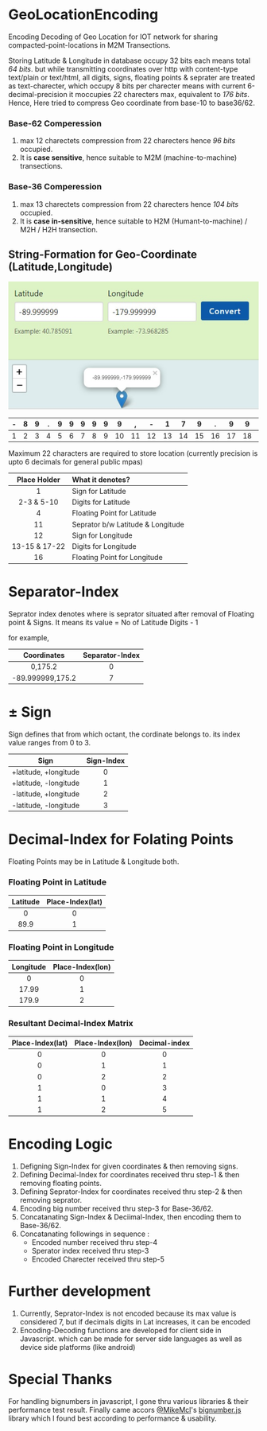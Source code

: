 # GeoLocationEncoding
Encoding Decoding of Geo Location for IOT network for sharing compacted-point-locations in M2M Transections.

Storing Latitude & Longitude in database occupy 32 bits each means total *64 bits*. but while transmitting coordinates over http with content-type text/plain or text/html, all digits, signs, floating points & seprater are treated as text-charecter, which occupy 8 bits per charecter means with current 6-decimal-precision it moccupies 22 charecters max, equivalent to *176 bits*.
Hence, Here tried to compress Geo coordinate from base-10 to base36/62.

### Base-62 Comperession
1. max 12 charectets compression from 22 charecters hence *96 bits* occupied.
2. It is **case sensitive**, hence suitable to M2M (machine-to-machine) transections.

### Base-36 Comperession
1. max 13 charectets compression from 22 charecters hence *104 bits* occupied.
2. It is **case in-sensitive**, hence suitable to H2M (Humant-to-machine) / M2H / H2H transection.

## String-Formation for Geo-Coordinate (Latitude,Longitude)

![Geo Location](https://github.com/apanasara/GeoLocationEncoding/blob/master/example.jpg)

|-|8|9|.|9|9|9|9|9|9|,|-|1|7|9|.|9|9|9|9|9|9|
|:---:|:---:|:---:|:---:|:---:|:---:|:---:|:---:|:---:|:---:|:---:|:---:|:---:|:---:|:---:|:---:|:---:|:---:|:---:|:---:|:---:|:---:|
|1|2|3|4|5|6|7|8|9|10|11|12|13|14|15|16|17|18|19|20|21|22|

Maximum 22 characters are required to store location (currently precision is upto 6 decimals for general public mpas)

|Place Holder|What it denotes?|
|:---:|:---|
|1|Sign for Latitude|
|2-3 & 5-10|Digits for Latitude|
|4 |Floating Point for Latitude|
|11|Seprator b/w Latitude & Longitude|
|12|Sign for Longitude|
|13-15 & 17-22|Digits for Longitude|
|16|Floating Point for Longitude|

# Separator-Index
Seprator index denotes where is seprator situated after removal of Floating point & Signs.
It means its value = No of Latitude  Digits - 1

for example,

|	Coordinates	|	Separator-Index	|
|	:---:	|	:---:	|
|	0,175.2	|	0	|
|	-89.999999,175.2	|	7	|

# ± Sign 
Sign defines that from which octant, the cordinate belongs to.
its index value ranges from 0 to 3.

|	Sign	|	Sign-Index	|
|	:---:	|	:---:	|
|	+latitude, +longitude	|	0	|
|	+latitude, -longitude	|	1	|
|	-latitude, +longitude	|	2	|
|	-latitude, -longitude	|	3	|

# Decimal-Index for Folating Points
Floating Points may be in Latitude & Longitude both.

### Floating Point in Latitude

|Latitude|Place-Index(lat)|
|:---:|:---:|
|0|0|
|89.9|1|

### Floating Point in Longitude

|Longitude|Place-Index(lon)|
|:---:|:---:|
|0|0|
|17.99|1|
|179.9|2|

### Resultant Decimal-Index Matrix

|Place-Index(lat)|Place-Index(lon)|Decimal-index|
|:---:|:---:|:---:|
|0|0|0|
|0|1|1|
|0|2|2|
|1|0|3|
|1|1|4|
|1|2|5|

# Encoding Logic

1. Defigning Sign-Index for given coordinates & then removing signs.
2. Defining Decimal-Index for coordinates received thru step-1 & then removing floating points.
3. Defining Seprator-Index for coordinates received thru step-2 & then removing seprator.
4. Encoding big number received thru step-3 for Base-36/62.
5. Concatanating Sign-Index & Deciimal-Index, then encoding them to Base-36/62.
6. Concatanating followings in sequence :
    * Encoded number received thru step-4
    * Sperator index received thru step-3
    * Encoded Charecter received thru step-5 

# Further development

1. Currently, Seprator-Index is not encoded because its max value is considered 7, but if decimals digits in Lat increases, it can be encoded
2. Encoding-Decoding functions are developed for client side in Javascript. which can be made for server side languages as well as device side platforms (like android)

# Special Thanks

For handling bignumbers in javascript, I gone thru various libraries & their performance test result. Finally came accors [@MikeMcl](https://github.com/MikeMcl)'s [bignumber.js](https://github.com/MikeMcl/bignumber.js) library which I found best according to performance & usability.

